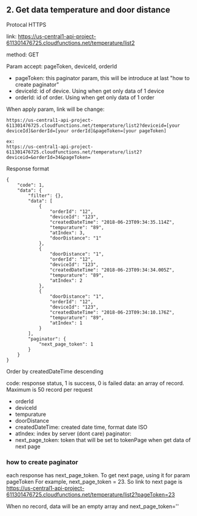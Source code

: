 ## 2. Get data temperature and door distance ##
Protocal HTTPS 

link: https://us-central1-api-project-611301476725.cloudfunctions.net/temperature/list2

method: GET

Param accept: pageToken, deviceId, orderId

- pageToken: this paginator param, this will be introduce at last "how to create paginator"
- deviceId: id of device. Using when get only data of 1 device
- orderId: id of order. Using when get only data of 1 order

When apply param, link will be change:
```
https://us-central1-api-project-611301476725.cloudfunctions.net/temperature/list2?deviceid=[your deviceId]&orderId=[your orderId]&pageToken=[your pageToken]

ex:
https://us-central1-api-project-611301476725.cloudfunctions.net/temperature/list2?deviceid=&orderId=34&pageToken=
```

Response format

```
{
    "code": 1,
    "data": {
        "filter": {},
        "data": [
            {
                "orderId": "12",
                "deviceId": "123",
                "createdDateTime": "2018-06-23T09:34:35.114Z",
                "tempurature": "89",
                "atIndex": 3,
                "doorDistance": "1"
            },
            {
                "doorDistance": "1",
                "orderId": "12",
                "deviceId": "123",
                "createdDateTime": "2018-06-23T09:34:34.005Z",
                "tempurature": "89",
                "atIndex": 2
            },
            {
                "doorDistance": "1",
                "orderId": "12",
                "deviceId": "123",
                "createdDateTime": "2018-06-23T09:34:10.176Z",
                "tempurature": "89",
                "atIndex": 1
            }
        ],
        "paginator": {
            "next_page_token": 1
        }
    }
}
```

Order by createdDateTime descending

code: response status, 1 is success, 0 is failed
data: an array of record. Maximum is 50 record per request
- orderId
- deviceId
- tempurature
- doorDistance
- createdDateTime: created date time, format date ISO 
- atIndex: index by server (dont care)
paginator: 
- next_page_token: token that will be set to tokenPage when get data of next page

### how to create paginator ###
each response has next_page_token. To get next page, using it for param pageToken
For example, next_page_token = 23. So link to next page is https://us-central1-api-project-611301476725.cloudfunctions.net/temperature/list2?pageToken=23

When no record, data will be an empty array and next_page_token='' 
